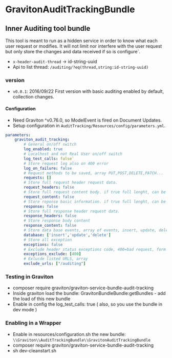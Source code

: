 # GravitonAuditTrackingBundle

## Inner Auditing tool bundle
This tool is meant to run as a hidden service in order to know what each user request or modifies.
It will not limit nor interfere with the user request but only store the changes and data received
if so is configure`.
* `x-header-audit-thread` → id-string-uuid
* Api to list thread: `/auditing/?eq(thread,string:id-string-uuid)`

### version
* `v0.0.1`: 2016/09/22 First version with basic auditing enabled by default, collection changes.

#### Configuration
* Need Graviton ^v0.76.0, so ModelEvent is fired on Document Updates.
* Setup configuration in `AuditTracking/Resources/config/parameters.yml`.

```yml
parameters:
    graviton_audit_tracking:
        # General on/off switch
        log_enabled: true
        # Localhost and not Real User on/off switch
        log_test_calls: false`
        # Store request log also on 400 error
        log_on_failure: false
        # Request methods to be saved, array PUT,POST,DELETE,PATCH...
        requests: []
        # Store full request header request data.
        request_headers: false
        # Store full request content body. if true full lenght, can be limited with a integer
        request_content: false
        # Store reponse basic information. if true full lenght, can be limited with a integer
        response: false
        # Store full response header request data.
        response_headers: false
        # Store response body content
        response_content: false
        # Store data base events, array of events, insert, update, delete
        database: ['insert','update','delete']
        # Store all exception
        exceptions: false
        # Exclude header status exceptions code, 400=bad request, form validation
        exceptions_exclude: [400]
        # Exlucde listed URLS, array
        exclude_urls: ["/auditing"]
```

### Testing in Graviton
* composer require graviton/graviton-service-bundle-audit-tracking
* Inside graviton load the bundle: GravitonBundleBundle:getBundles - add the load of this new bundle
* Enable in config the log_test_calls: true  ( also, so you use the bundle in dev mode )

### Enabling in a Wrapper
* Enable in resources/configuration.sh the new bundle: `\\Graviton\\AuditTrackingBundle\\GravitonAuditTrackingBundle`
* composer require graviton/graviton-service-bundle-audit-tracking
* sh dev-cleanstart.sh
